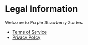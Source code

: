 # Legal Information

Welcome to Purple Strawberry Stories.

- [Terms of Service](terms)
- [Privacy Policy](privacy)
